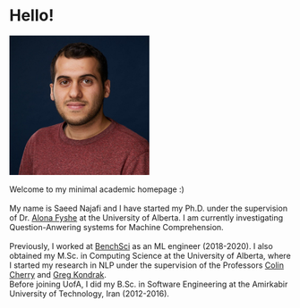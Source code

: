 # Hello!

<img src="./my_pic.jpeg" width="250" height="250">

Welcome to my minimal academic homepage :)
<br> <br>
My name is Saeed Najafi and I have started my Ph.D. under the supervision of Dr. [Alona Fyshe](https://webdocs.cs.ualberta.ca/~alona/) at the University of Alberta.
I am currently investigating Question-Anwering systems for Machine Comprehension.
<br> <br>
Previously, I worked at [BenchSci](https://www.benchsci.com/) as an ML engineer (2018-2020).
I also obtained my M.Sc. in Computing Science at the University of Alberta, where I started my
research in NLP under the supervision of the Professors [Colin Cherry](https://sites.google.com/site/colinacherry/) and [Greg Kondrak](https://webdocs.cs.ualberta.ca/~kondrak/).
<br>
Before joining UofA, I did my B.Sc. in Software Engineering at the Amirkabir University of Technology, Iran (2012-2016).
<br> <br>
